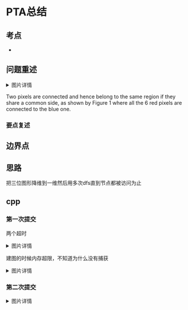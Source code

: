 # PTA总结
## 考点
+ 


## 问题重述
<details><summary>图片详情</summary><img src="https://raw.githubusercontent.com/ednow/cloudimg/main/githubio/20210827153516.png" alt="找不到图片(Image not found)" onerror="this.onerror=null;this.src='https://gitee.com/ednow/cloudimg/raw/main/githubio/20210827153516.png';" /></details>

Two pixels are connected and hence belong to the same region if they share a common side, as shown by Figure 1 where all the 6 red pixels are connected to the blue one.

### 要点复述

## 边界点

## 思路
把三位图形降维到一维然后用多次dfs直到节点都被访问为止

## cpp

### 第一次提交
两个超时

<details><summary>图片详情</summary><img src="https://raw.githubusercontent.com/ednow/cloudimg/main/githubio/20210827195634.png" alt="找不到图片(Image not found)" onerror="this.onerror=null;this.src='https://gitee.com/ednow/cloudimg/raw/main/githubio/20210827195634.png';" /></details>

建图的时候内存超限，不知道为什么没有捕获
<details><summary>图片详情</summary><img src="https://raw.githubusercontent.com/ednow/cloudimg/main/githubio/20210827195844.png" alt="找不到图片(Image not found)" onerror="this.onerror=null;this.src='https://gitee.com/ednow/cloudimg/raw/main/githubio/20210827195844.png';" /></details>

### 第二次提交
<details><summary>图片详情</summary><img src="https://raw.githubusercontent.com/ednow/cloudimg/main/githubio/20210827205518.png" alt="找不到图片(Image not found)" onerror="this.onerror=null;this.src='https://gitee.com/ednow/cloudimg/raw/main/githubio/20210827205518.png';" /></details>
